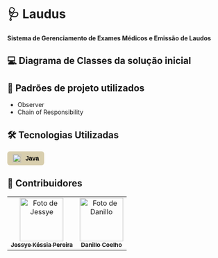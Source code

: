 # 🩺 Laudus

**Sistema de Gerenciamento de Exames Médicos e Emissão de Laudos**

## 💻 Diagrama de Classes da solução inicial


## 👾 Padrões de projeto utilizados

- Observer
- Chain of Responsibility

## 🛠️ Tecnologias Utilizadas

<div style="display: inline-flex; align-items: center; background-color:rgb(216, 206, 173); color: black; padding: 6px 12px; border-radius: 6px; font-family: sans-serif; font-size: 14px; font-weight: bold;">
  <img src="https://cdn.jsdelivr.net/gh/devicons/devicon/icons/java/java-original.svg" alt="Java" style="width: 20px; height: 20px; margin-right: 10px;">
  Java
</div>

## 👥 Contribuidores
<table>
  <tr>
   <td align="center">
      <a href="https://github.com/jessyekessia" title="gitHub">
        <img src="https://avatars.githubusercontent.com/u/128109017?v=4" width="100px;" alt="Foto de Jessye"/><br>
        <sub>
          <b>Jessye Késsia Pereira</b>
        </sub>
      </a>
    </td>
    <td align="center">
      <a href="https://github.com/Nillocoelho" title="gitHub">
        <img src="https://avatars.githubusercontent.com/u/111874946?v=4" width="100px;" alt="Foto de Danillo"/><br>
        <sub>
          <b>Danillo Coelho</b>
        </sub>
      </a>
    </td>
      </a>
    </td>
  </tr>
</table>
